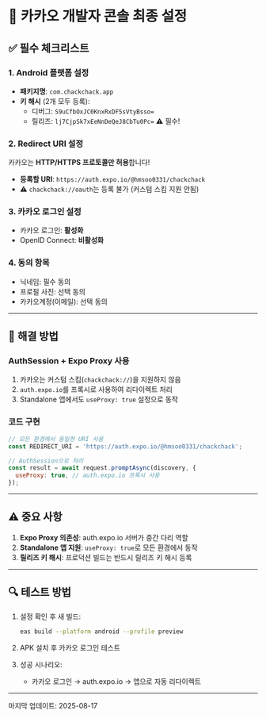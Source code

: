# 🚨 카카오 개발자 콘솔 최종 설정

## ✅ 필수 체크리스트

### 1. Android 플랫폼 설정
- **패키지명**: `com.chackchack.app`
- **키 해시** (2개 모두 등록):
  - 디버그: `S9uCfbOxJC0KnxRxDF5sVtyBsso=`
  - 릴리즈: `lj7CjpSk7xEeNnDeQeJ8CbTu0Pc=` ⚠️ 필수!

### 2. Redirect URI 설정
카카오는 **HTTP/HTTPS 프로토콜만 허용**합니다!
- **등록할 URI**: `https://auth.expo.io/@hmsoo0331/chackchack`
- ⚠️ `chackchack://oauth`는 등록 불가 (커스텀 스킴 지원 안됨)

### 3. 카카오 로그인 설정
- 카카오 로그인: **활성화**
- OpenID Connect: **비활성화**

### 4. 동의 항목
- 닉네임: 필수 동의
- 프로필 사진: 선택 동의
- 카카오계정(이메일): 선택 동의

---

## 🔧 해결 방법

### AuthSession + Expo Proxy 사용
1. 카카오는 커스텀 스킴(`chackchack://`)을 지원하지 않음
2. `auth.expo.io`를 프록시로 사용하여 리다이렉트 처리
3. Standalone 앱에서도 `useProxy: true` 설정으로 동작

### 코드 구현
```javascript
// 모든 환경에서 동일한 URI 사용
const REDIRECT_URI = 'https://auth.expo.io/@hmsoo0331/chackchack';

// AuthSession으로 처리
const result = await request.promptAsync(discovery, {
  useProxy: true, // auth.expo.io 프록시 사용
});
```

---

## ⚠️ 중요 사항

1. **Expo Proxy 의존성**: auth.expo.io 서버가 중간 다리 역할
2. **Standalone 앱 지원**: `useProxy: true`로 모든 환경에서 동작
3. **릴리즈 키 해시**: 프로덕션 빌드는 반드시 릴리즈 키 해시 등록

---

## 🔍 테스트 방법

1. 설정 확인 후 새 빌드:
   ```bash
   eas build --platform android --profile preview
   ```

2. APK 설치 후 카카오 로그인 테스트

3. 성공 시나리오:
   - 카카오 로그인 → auth.expo.io → 앱으로 자동 리다이렉트

---

마지막 업데이트: 2025-08-17